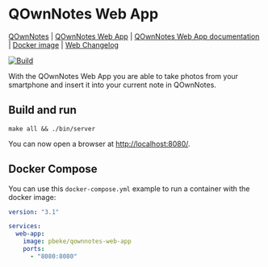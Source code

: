 # QOwnNotes Web App

[QOwnNotes](https://www.qownnotes.org "QOwnNotes Official Site") |
[QOwnNotes Web App](https://app.qownnotes.org/) |
[QOwnNotes Web App documentation](https://www.qownnotes.org/getting-started/web-app.html) |
[Docker image](https://hub.docker.com/repository/docker/pbeke/qownnotes-web-app) |
[Web Changelog](web/CHANGELOG.md)

[![Build](https://github.com/qownnotes/web-app/actions/workflows/build.yml/badge.svg)](https://github.com/qownnotes/web-app/actions/workflows/build.yml)

With the QOwnNotes Web App you are able to take photos from your smartphone and insert it into your current note in QOwnNotes.

## Build and run

```shell
make all && ./bin/server
```

You can now open a browser at <http://localhost:8080/>.

## Docker Compose

You can use this `docker-compose.yml` example to run a container with the docker image:

```yml
version: "3.1"

services:
  web-app:
    image: pbeke/qownnotes-web-app
    ports:
      - "8080:8080"
```
